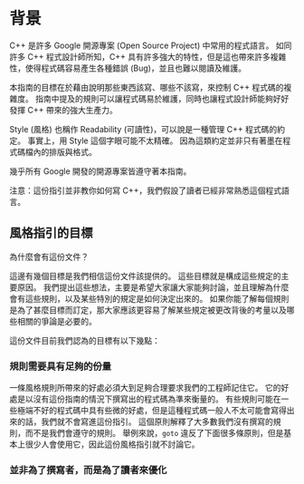 # 背景

C++ 是許多 Google 開源專案 (Open Source Project) 中常用的程式語言。 如同許多 C++ 程式設計師所知，C++ 具有許多強大的特性，但是這也帶來許多複雜性，使得程式碼容易產生各種錯誤 (Bug)，並且也難以閱讀及維護。

本指南的目標在於藉由說明那些東西該寫、哪些不該寫，來控制 C++ 程式碼的複雜度。 指南中提及的規則可以讓程式碼易於維護，同時也讓程式設計師能夠好好發揮 C++ 帶來的強大生產力。

Style (風格) 也稱作 Readability (可讀性)，可以說是一種管理 C++ 程式碼的約定。 事實上，用 Style 這個字眼可能不太精確。 因為這類約定並非只有著墨在程式碼檔內的排版與格式。

幾乎所有 Google 開發的開源專案皆遵守著本指南。

注意：這份指引並非教你如何寫 C++，我們假設了讀者已經非常熟悉這個程式語言。

## 風格指引的目標

為什麼會有這份文件？

這邊有幾個目標是我們相信這份文件該提供的。 這些目標就是構成這些規定的主要原因。 我們提出這些想法，主要是希望大家讓大家能夠討論，並且理解為什麼會有這些規則，以及某些特別的規定是如何決定出來的。 如果你能了解每個規則是為了甚麼目標而訂定，那大家應該更容易了解某些規定被更改背後的考量以及哪些相關的爭論是必要的。

這份文件目前我們認為的目標有以下幾點：

### 規則需要具有足夠的份量

一條風格規則所帶來的好處必須大到足夠合理要求我們的工程師記住它。 它的好處是以沒有這份指南的情況下撰寫出的程式碼為準來衡量的。 有些規則可能在一些極端不好的程式碼中具有些微的好處，但是這種程式碼一般人不太可能會寫得出來的話，我們就不會寫進這份指引。 這個原則解釋了大多數我們沒有撰寫的規則，而不是我們會遵守的規則。 舉例來說，`goto` 違反了下面很多條原則，但是基本上很少人會使用它，因此這份風格指引就不討論它。

### 並非為了撰寫者，而是為了讀者來優化
